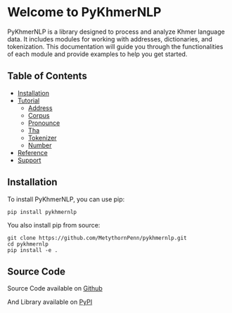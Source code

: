 # Welcome to PyKhmerNLP

PyKhmerNLP is a library designed to process and analyze Khmer language data. It includes modules for working with addresses, dictionaries, and tokenization. This documentation will guide you through the functionalities of each module and provide examples to help you get started.

## Table of Contents

- [Installation](installation.md)
- [Tutorial]()
    - [Address](tutorial/address.md)
    - [Corpus](tutorial/corpus.md)
    - [Pronounce](tutorial/pronounce.md)
    - [Tha](tutorial/tha.md)
    - [Tokenizer](tutorial/tokenizer.md)
    - [Number](tutorial/address.md)
- [Reference](reference.md)
- [Support](support.md)

## Installation

To install PyKhmerNLP, you can use pip:

```shell
pip install pykhmernlp
```

You also install pip from source:

```shell
git clone https://github.com/MetythornPenn/pykhmernlp.git
cd pykhmernlp
pip install -e .
```

## Source Code

Source Code available on [Github](https://github.com/MetythornPenn/pykhmernlp)

And Library available on [PyPI](https://pypi.org/project/pykhmernlp/)

